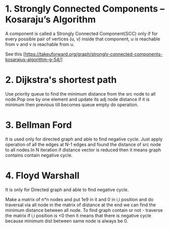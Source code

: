 # 1. Strongly Connected Components – Kosaraju’s Algorithm
A component is called a Strongly Connected Component(SCC) only if for every possible pair of vertices (u, v) inside that component, u is reachable from v and v is reachable from u.

See this [https://takeuforward.org/graph/strongly-connected-components-kosarajus-algorithm-g-54/]

# 2. Dijkstra's shortest path
Use priority queue to find the minimum distance from the src node to all node.Pop one by one element and update its adj node distance if it is minimum then previous till becomes queue empty do operation.

# 3. Bellman Ford
It is used only for directed graph and able to find negative cycle. Just apply operation of all the edges at N-1 edges and found the distance of src node to all nodes.In N iteration if distance vector is reduced then it means graph contains contain negative cycle.

# 4. Floyd Warshall
It is only for Directed graph and able to find negative cycle.

Make a matrix of n*n nodes and put 1e9 in it and 0 in i,i position and do traversal via all node in the matrix of distance at the end we can find the minimum distance between all node. To find graph contain or not - traverse the matrix if i,i position is <0 then it means that there is negative cycle because minimum dist between same node is always be 0.
